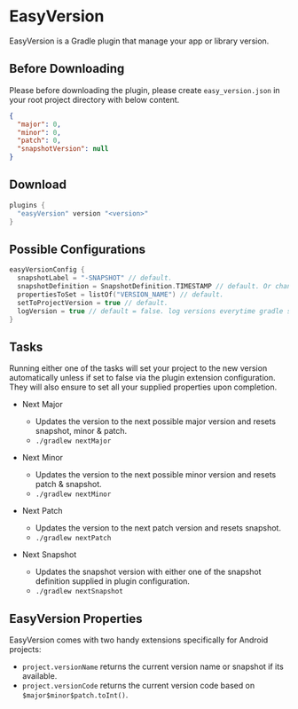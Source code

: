 # EasyVersion

EasyVersion is a Gradle plugin that manage your app or library version.

## Before Downloading

Please before downloading the plugin, please create `easy_version.json` in your root project
directory with below content.

```json
{
  "major": 0,
  "minor": 0,
  "patch": 0,
  "snapshotVersion": null
}
```

## Download

```kotlin
plugins {
  "easyVersion" version "<version>"
}
```

## Possible Configurations

```kotlin
easyVersionConfig {
  snapshotLabel = "-SNAPSHOT" // default.
  snapshotDefinition = SnapshotDefinition.TIMESTAMP // default. Or change to DATE_SECONDS, COMMIT.
  propertiesToSet = listOf("VERSION_NAME") // default.
  setToProjectVersion = true // default.
  logVersion = true // default = false. log versions everytime gradle syncs.
}
```

## Tasks

Running either one of the tasks will set your project to the new version automatically unless if set
to false via the plugin extension configuration. They will also ensure to set all your supplied
properties upon completion.

- Next Major
  - Updates the version to the next possible major version and resets snapshot, minor & patch.
  - `./gradlew nextMajor`

- Next Minor
  - Updates the version to the next possible minor version and resets patch & snapshot.
  - `./gradlew nextMinor`

- Next Patch
  - Updates the version to the next patch version and resets snapshot.
  - `./gradlew nextPatch`

- Next Snapshot
  - Updates the snapshot version with either one of the snapshot definition supplied in
    plugin configuration.
  - `./gradlew nextSnapshot`

## EasyVersion Properties

EasyVersion comes with two handy extensions specifically for Android projects:

- `project.versionName` returns the current version name or snapshot if its available.
- `project.versionCode` returns the current version code based on `$major$minor$patch.toInt()`.
